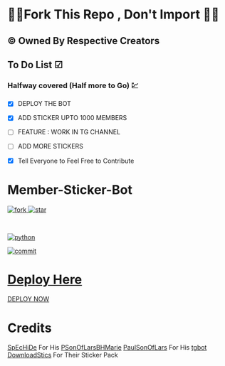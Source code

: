 # 🚫🚫Fork This Repo , Don't Import 🚫🚫


## © Owned By Respective Creators


## To Do List ☑
### Halfway covered (Half more to Go) 💹

 - [x] DEPLOY THE BOT 
 - [x] ADD STICKER UPTO 1000 MEMBERS
 - [ ] FEATURE : WORK IN TG CHANNEL
 - [ ] ADD MORE STICKERS
 - [x] Tell Everyone to Feel Free to Contribute


# Member-Sticker-Bot

<A href="https://github.com/bughunter0"><img src="https://img.shields.io/github/forks/bughunter0/member-sticker-bot?style=for-the-badge" alt=fork> </img>
<A href="https://github.com/bughunter0"><img src="https://img.shields.io/github/stars/bughunter0/member-sticker-bot?style=for-the-badge" alt=star> </img>

<Br>

<A href="www.python.org"><img src="https://img.shields.io/pypi/pyversions/django?label=python%20&logo=Python&logoColor=red" alt=python> </img>

<A href="https://github.com/bughunter0"><img src="https://img.shields.io/github/last-commit/bughunter0/member-sticker-bot?style=for-the-badge://" alt=commit> </img>


# Deploy Here

[DEPLOY NOW](https://heroku.com/deploy?template=https://github.com/bughunter0/member-sticker-bot)

# Credits
 
[SpEcHiDe](https://github.com/SpEcHiDe)  For His  [PSonOfLarsBHMarie](https://github.com/SpEcHiDe/PSonOfLars_BHMarie)
[PaulSonOfLars](https://github.com/PaulSonOfLars) For His [tgbot](https://github.com/PaulSonOfLars/tgbot)
[DownloadStics](https://t.me/addstickers/DownloadStics_ThankYouMembers) For Their Sticker Pack
